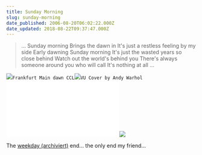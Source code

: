 ```yaml
---
title: Sunday Morning
slug: sunday-morning
date_published: 2006-08-20T06:02:22.000Z
date_updated: 2018-08-22T09:37:47.000Z
---
```


> ...
> Sunday morning
> Brings the dawn in
> It's just a restless feeling by my side
> Early dawning
> Sunday morning
> It's just the wasted years so close behind
> Watch out the world's behind you
> There's always someone around you who will call
> It's nothing at all
> ...

![](//static.flickr.com/74/161209531_22bf822643.jpg?v=0)`Frankfurt Main dawn CCL`![](//www.sxc.hu/pic/m/h/he/heyfonzie/214417_berlin_street_art_2.jpg)`VU Cover by Andy Warhol`
![](//www.sxc.hu/browse.phtml?f=download&amp;id=430036)![](//www.sxc.hu/pic/m/a/al/alkat/430036_dawn_in_caorle.jpg)

The [weekday (archiviert)](http://web.archive.org/web/20060924144203/http://www.thafaker.de:80/index.php?tag=weekday) end... the only end my friend...
